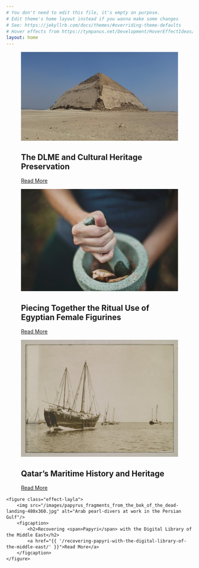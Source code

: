```yaml
---
# You don't need to edit this file, it's empty on purpose.
# Edit theme's home layout instead if you wanna make some changes
# See: https://jekyllrb.com/docs/themes/#overriding-theme-defaults
# Hover effects from https://tympanus.net/Development/HoverEffectIdeas/
layout: home
---
```


<div class="grid">
  <figure class="effect-layla">
		<img src="/images/bent-pyramid-thumb.jpg" alt="img01"/>
		<figcaption>
			<h2>The DLME and Cultural Heritage Preservation</h2>
			<a href="{{ '/how-the-digital-library-of-the-middle-east-aids-in-cultural-heritage-preservation/' }}">Read More</a>
		</figcaption>
	</figure>

  <figure class="effect-layla">
		<img src="/images/katherine-hanlon-24210-landing-480x360.jpg" alt="Photo by Matt Artz"/>
		<figcaption>
			<h2>Piecing Together the Ritual Use of Egyptian <span>Female Figurines</span></h2>
			<a href="{{ '/piecing-together-the-ritual-use-of-egyptian-female-figurines' }}">Read More</a>
		</figcaption>
	</figure>

  <figure class="effect-layla">
		<img src="/images/karachi_arab_dhows-landing-480x360.jpg" alt="Qatar’s Maritime History and Heritage"/>
		<figcaption>
			<h2>Qatar’s Maritime History and Heritage</h2>
			<a href="{{ '/qatars-maritime-history-and-heritage/' }}">Read More</a>
		</figcaption>
	</figure>

	<figure class="effect-layla">
		<img src="/images/papyrus_fragments_from_the_bok_of_the_dead-landing-480x360.jpg" alt="Arab pearl-divers at work in the Persian Gulf"/>
		<figcaption>
			<h2>Recovering <span>Papyri</span> with the Digital Library of the Middle East</h2>
			<a href="{{ '/recovering-papyri-with-the-digital-library-of-the-middle-east/' }}">Read More</a>
		</figcaption>
	</figure>
</div>
